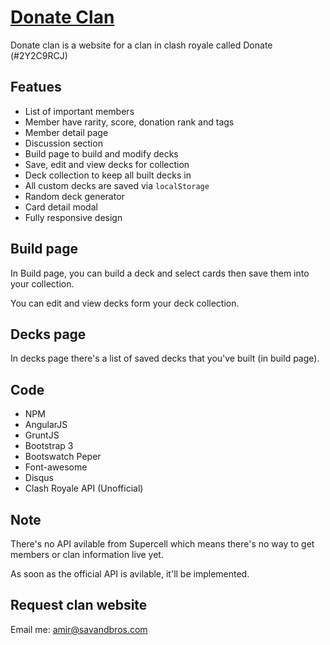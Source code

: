 # [Donate Clan](http://donate.kloud51.com/)

Donate clan is a website for a clan in clash royale called Donate (#2Y2C9RCJ)

## Featues

 - List of important members
 - Member have rarity, score, donation rank and tags
 - Member detail page
 - Discussion section
 - Build page to build and modify decks
 - Save, edit and view decks for collection
 - Deck collection to keep all built decks in
 - All custom decks are saved via `localStorage`
 - Random deck generator
 - Card detail modal
 - Fully responsive design

## Build page

In Build page, you can build a deck and select cards then save them into your collection.

You can edit and view decks form your deck collection.

## Decks page

In decks page there's a list of saved decks that you've built (in build page).

## Code

 - NPM
 - AngularJS
 - GruntJS
 - Bootstrap 3
 - Bootswatch Peper
 - Font-awesome
 - Disqus
 - Clash Royale API (Unofficial)

## Note

There's no API avilable from Supercell which means there's no way to get members or clan information live yet.

As soon as the official API is avilable, it'll be implemented.

## Request clan website

Email me: amir@savandbros.com

